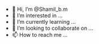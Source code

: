 - 👋 Hi, I’m @Shamil_b.m
- 👀 I’m interested in ...
- 🌱 I’m currently learning ...
- 💞️ I’m looking to collaborate on ...
- 📫 How to reach me ...

<!---
Shamilmilu/Shamilmilu is a ✨ special ✨ repository because its `README.md` (this file) appears on your GitHub profile.
You can click the Preview link to take a look at your changes.
--->
